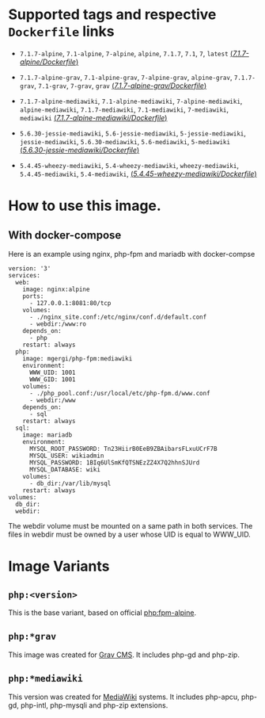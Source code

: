 # Supported tags and respective `Dockerfile` links

- `7.1.7-alpine`, `7.1-alpine`, `7-alpine`, `alpine`, `7.1.7`, `7.1`, `7`, `latest` [(*7.1.7-alpine/Dockerfile*)](https://github.com/mgergi/docker-php/blob/master/7.1.7-alpine/Dockerfile)
- `7.1.7-alpine-grav`, `7.1-alpine-grav`, `7-alpine-grav`, `alpine-grav`, `7.1.7-grav`, `7.1-grav`, `7-grav`, `grav` [(*7.1.7-alpine-grav/Dockerfile*)](https://github.com/mgergi/docker-php/blob/master/7.1.7-alpine-grav/Dockerfile)
- `7.1.7-alpine-mediawiki`, `7.1-alpine-mediawiki`, `7-alpine-mediawiki`, `alpine-mediawiki`, `7.1.7-mediawiki`, `7.1-mediawiki`, `7-mediawiki`, `mediawiki` [(*7.1.7-alpine-mediawiki/Dockerfile*)](https://github.com/mgergi/docker-php/blob/master/7.1.7-alpine-mediawiki/Dockerfile)
- `5.6.30-jessie-mediawiki`, `5.6-jessie-mediawiki`, `5-jessie-mediawiki`, `jessie-mediawiki`, `5.6.30-mediawiki`, `5.6-mediawiki`, `5-mediawiki` [(*5.6.30-jessie-mediawiki/Dockerfile*)](https://github.com/mgergi/docker-php/blob/master/5.6.30-jessie-mediawiki/Dockerfile)

- `5.4.45-wheezy-mediawiki`, `5.4-wheezy-mediawiki`, `wheezy-mediawiki`, `5.4.45-mediawiki`, `5.4-mediawiki`, [(*5.4.45-wheezy-mediawiki/Dockerfile*)](https://github.com/mgergi/docker-php/blob/master/5.4.45-wheezy-mediawiki/Dockerfile)


# How to use this image.

## With docker-compose

Here is an example using nginx, php-fpm and mariadb with docker-compse

    version: '3'
    services:
      web:
        image: nginx:alpine
        ports:
          - 127.0.0.1:8081:80/tcp
        volumes:
          - ./nginx_site.conf:/etc/nginx/conf.d/default.conf
          - webdir:/www:ro
        depends_on:
          - php
        restart: always
      php:
        image: mgergi/php-fpm:mediawiki
        environment:
          WWW_UID: 1001
          WWW_GID: 1001
        volumes:
          - ./php_pool.conf:/usr/local/etc/php-fpm.d/www.conf
          - webdir:/www
        depends_on:
          - sql
        restart: always
      sql:
        image: mariadb
        environment:
          MYSQL_ROOT_PASSWORD: Tn23HiirB0EeB9ZBAibarsFLxuUCrF7B
          MYSQL_USER: wikiadmin
          MYSQL_PASSWORD: 1BIq6UlSmKfQTSNEzZZ4X7Q2hhnSJUrd
          MYSQL_DATABASE: wiki
        volumes:
          - db_dir:/var/lib/mysql
        restart: always
    volumes:
      db_dir:
      webdir:


The webdir volume must be mounted on a same path in both services. 
The files in webdir must be owned by a user whose UID is equal to WWW_UID.


# Image Variants


## `php:<version>`

This is the base variant, based on official [php:fpm-alpine](https://hub.docker.com/_/php/). 

## `php:*grav`

This image was created for [Grav CMS](https://getgrav.org/). It includes php-gd and php-zip.

## `php:*mediawiki`

This version was created for [MediaWiki](https://www.mediawiki.org/wiki/MediaWiki) systems. It includes php-apcu, php-gd, php-intl, php-mysqli and php-zip extensions.
